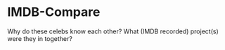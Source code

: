 # IMDB-Compare
Why do these celebs know each other? What (IMDB recorded) project(s) were they in together?
